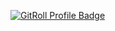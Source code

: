 
<a href="https://gitroll.io/profile/uWICNbCOz7Ce2PKXdjCsFMCPoMFx2" target="_blank"><img src="https://gitroll.io/api/badges/profiles/v1/uWICNbCOz7Ce2PKXdjCsFMCPoMFx2?theme=light" alt="GitRoll Profile Badge"/></a>
